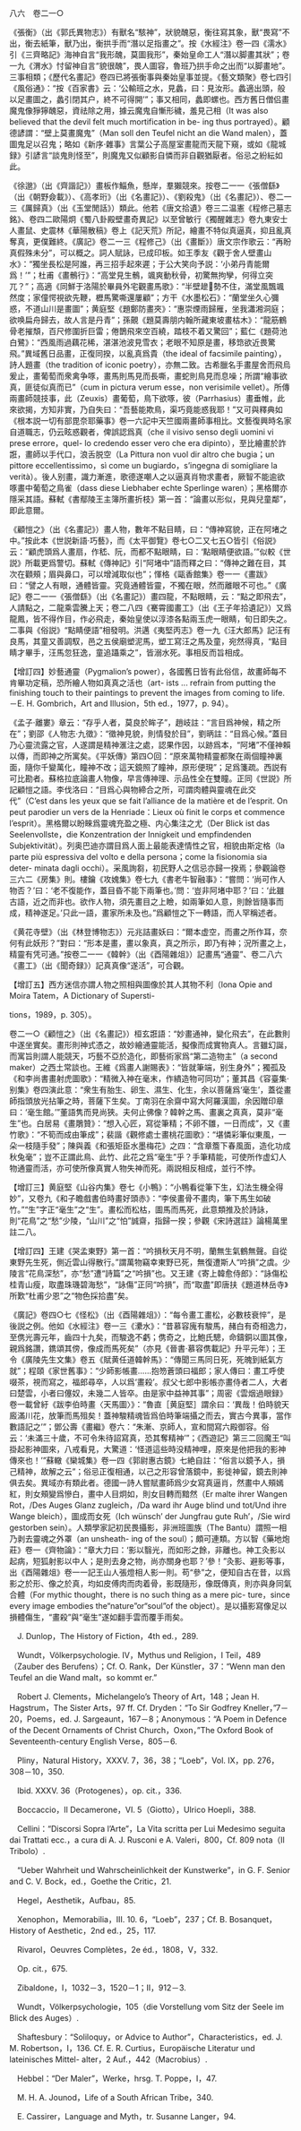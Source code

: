 八六　卷二一○

《張衡》（出《郭氏異物志》）有獸名“駭神”，狀貌醜惡，衡往寫其象，獸“畏寫”不出，衡去紙筆，獸乃出，衡拱手而“潛以足指畫之”。按《水經注》卷一四《濡水》引《三齊略記》海神自言“我形醜，莫圖我形”，秦始皇命工人“潛以脚畫其狀”；卷一九《渭水》忖留神自言“貌很醜”，畏人圖容，魯班乃拱手命之出而“以脚畫地”。三事相類；《歷代名畫記》卷四已將張衡事與秦始皇事並提。《藝文類聚》卷七四引《風俗通》：“按《百家書》云：‘公輸班之水，見蠡，曰：見汝形。蠡適出頭，般以足畫圖之，蠡引閉其户，終不可得開’”；事又相同，蠡即螺也。西方舊日僧侣畫魔鬼像猙獰醜惡，資祛除之用，據云魔鬼自慚形穢，羞見己相（It was also believed that the devil felt much mortification in be-
ing thus portrayed）。顧德諺謂：“壁上莫畫魔鬼”（Man soll den Teufel nicht an die Wand malen），蓋圖鬼足以召鬼；略如《新序·雜事》言葉公子高屋室畫龍而天龍下窺，或如《龍城録》引諺言“談鬼則怪至”，則魔鬼又似顧影自憐而非自觀猶厭者。俗忌之紛紜如此。

《徐邈》（出《齊諧記》）畫板作鯔魚，懸岸，羣獺競來。按卷二一一《張僧繇》（出《朝野僉載》）、《高孝珩》（出《名畫記》）、《劉殺鬼》（出《名畫記》）、卷二一三《厲歸真》（出《玉堂閒話》）類此。他若《唐文拾遺》卷三二温憲《程修己墓志銘》、卷四二歐陽炯《蜀八卦殿壁畫奇異記》以至曾敏行《獨醒雜志》卷九東安士人畫鼠、史震林《華陽散稿》卷上《記天荒》所記，繪畫不特似真逼真，抑且亂真奪真，更僕難終。《廣記》卷二一三《程修己》（出《畫斷》）唐文宗作歌云：“再盼真假殊未分”，可以概之。詞人賦詠，已成印板。如王季友《觀于舍人壁畫山水》：“獨坐長松是阿誰，再三招手起來遲；于公大笑向予説：‘小弟丹青能爾爲！’”；杜甫《畫鶻行》：“高堂見生鶻，颯爽動秋骨，初驚無拘孿，何得立突兀？”；高適《同鮮于洛陽於畢員外宅觀畫馬歌》：“半壁䟃𧽼勢不住，滿堂風飄颯然度；家僮愕視欲先鞭，櫪馬驚嘶還屢顧”；方干《水墨松石》：“蘭堂坐久心彌惑，不道山川是畫圖”；黄庭堅《題鄭防畫夾》：“惠崇煙雨歸雁，坐我瀟湘洞庭；欲唤扁舟歸去，故人言是丹青”；孫覿《題莫壽朋内翰所藏東坡畫枯木》：“龍筋鶴骨老摧頽，百尺修圍折巨雷；倦鵲飛來空百繞，踏枝不着又驚回”；藍仁《題荷池白鷺》：“西風雨過藕花稀，湛湛池波見雪衣；老眼不知原是畫，移筇欲近畏驚飛。”異域舊日品畫，正復同揆，以亂真爲貴（the ideal of facsimile painting），詩人題畫（the tradition of iconic poetry），亦無二致。古希臘名手畫屋舍而飛烏爰止，畫葡萄而衆禽争啄，畫馬則馬見而長嘶，畫蛇則鳥見而息噪；所謂“繪事欲真，匪徒似真而已”（cum in pictura verum esse，non verisimile vellet）。所傳兩畫師競技事，此（Zeuxis）畫葡萄，鳥下欲啄，彼（Parrhasius）畫垂帷，此來欲揭，方知非實，乃自失曰：“吾藝能欺鳥，渠巧竟能惑我耶！”又可與釋典如《根本説一切有部毘奈耶藥事》卷一六記中天竺國兩畫師事相比。文藝復興時名家自道職志，仍云眩惑觀者，俾誤認爲真（che il visivo senso degli uomini vi prese errore，quel-
lo credendo esser vero che era dipinto），至比繪畫於詐誑，畫師以手代口，浪舌脱空（La Pittura non vuol dir altro che bugia；un pittore eccellentissimo，sì come un bugiardo，s’ingegna di somigliare la verità）。後人别畫，識力漸進，歌德遂嘲人之以逼真肖物求畫者，厥智不能逾欲啄畫中葡萄之鳥雀（dass diese Liebhaber echte Sperlinge waren）；黑格爾亦隱采其語。蘇軾《書鄢陵王主簿所畫折枝》第一首：“論畫以形似，見與兒童鄰”，即此意爾。

《顧愷之》（出《名畫記》）畫人物，數年不點目睛，曰：“傳神寫貌，正在阿堵之中。”按此本《世説新語·巧藝》，而《太平御覽》卷七○二又七五○皆引《俗説》云：“顧虎頭爲人畫扇，作嵇、阮，而都不點眼睛，曰：‘點眼睛便欲語。’”似較《世説》所載更爲警切。蘇軾《傳神記》引“阿堵中”語而釋之曰：“傳神之難在目，其次在顴頰；眉與鼻口，可以增減取似也”；惲格《甌香館集》卷一一《畫跋》曰：“譬之人有眼，通體皆靈。究竟通體皆靈，不獨在眼，然而離眼不可也。”《廣記》卷二一一《張僧繇》（出《名畫記》）畫四龍，不點眼睛，云：“點之即飛去”，人請點之，二龍乘雲騰上天；卷二八四《騫霄國畫工》（出《王子年拾遺記》）又爲龍鳳，皆不得作目，作必飛走，秦始皇使以淳漆各點兩玉虎一眼睛，旬日即失之。二事與《俗説》“點睛便語”相發明。洪邁《夷堅丙志》卷一九《汪大郎馬》記汪有良馬，其童又善調馭，邑之五侯廟塑泥馬，塑工寫汪之馬及童，宛然得真，“點目睛才畢手，汪馬忽狂逸，童追躡乘之”，皆溺水死。事相反而旨相成。

【增訂四】妙藝通靈（Pygmalion’s power），各國舊日皆有此俗信，故畫師每不肯畢功定稿，恐所繪人物如真真之活也（art-
ists ... refrain from putting the finishing touch to their paintings to prevent the images from coming to life. －E. H. Gombrich，Art and Illusion，5th ed.，1977，p. 94）。

《孟子·離婁》章云：“存乎人者，莫良於眸子”，趙岐註：“言目爲神候，精之所在”；劉邵《人物志·九徵》：“徵神見貌，則情發於目”，劉昞註：“目爲心候。”蓋目乃心靈流露之官，人遂謂是精神滙注之處，認果作因，以跡爲本，“阿堵”不僅神賴以傳，而即神之所寓矣。《平妖傳》第四○回：“原來萬物精靈都聚在兩個瞳神裏面，隨你千變萬化，瞳神不改；這天鏡照了瞳神，原形便現”；足爲箋疏。西説有可比勘者。蘇格拉底論畫人物像，早言傳神理、示品性全在雙瞳。正同《世説》所記顧愷之語。李伐洛曰：“目爲心與物締合之所，可謂肉體與靈魂在此交代”（C’est dans les yeux que se fait l’alliance de la matière et de l’esprit. On peut parodier un vers de la Henriade：Lieux où finit le corps et commence l’esprit）。黑格爾以盼睞爲靈魂充盈之極、内心集注之尤（Der Blick ist das Seelenvollste，die Konzentration der Innigkeit und empfindenden Subjektivität）。列奥巴迪亦謂目爲人面上最能表達情性之官，相貌由斯定格（la parte più espressiva del volto e della persona；come la fisionomia sia deter-
minata dagli occhi）。采風詢芻，初民野人之信忌亦歸一揆焉；參觀論卷三六二《房集》則。樓鑰《攻媿集》卷七九《書老牛智融事》：“嘗問：‘尚可作人物否？’曰：‘老不復能作，蓋目昏不能下兩筆也。’問：‘豈非阿堵中耶？’曰：‘此雖古語，近之而非也。欲作人物，須先畫目之上瞼，如兩筆如人意，則餘皆隨事而成，精神遂足。’只此一語，畫家所未及也。”爲顧愷之下一轉語，而人罕稱述者。

《黄花寺壁》（出《林登博物志》）元兆詰畫妖曰：“爾本虚空，而畫之所作耳，奈何有此妖形？”對曰：“形本是畫，畫以象真，真之所示，即乃有神；況所畫之上，精靈有凭可通。”按卷二一一《韓幹》（出《酉陽雜俎》）記畫馬“通靈”、卷二八六《畫工》（出《聞奇録》）記真真像“遂活”，可合觀。

【增訂五】西方迷信亦謂人物之照相與圖像於其人其物不利（lona Opie and Moira Tatem，A Dictionary of Supersti-

tions，1989，p. 305）。

卷二一○《顧愷之》（出《名畫記》）桓玄誑語：“妙畫通神，變化飛去”，在此數則中遂坐實矣。畫形則神式憑之，故妙繪通靈能活，擬像而成實物真人。言雖幻誕，而寓旨則謂人能競天，巧藝不亞於造化，即藝術家爲“第二造物主”（a second maker）之西土常談也。王維《爲畫人謝賜表》：“皆就筆端，别生身外”；獨孤及《和李尚書畫射虎圖歌》：“精微入神在毫末，作繢造物可同功”；董其昌《容臺集·别集》卷四演此意：“衆生有胎生、卵生、濕生、化生，余以菩薩爲‘毫生’，蓋從畫師指頭放光拈筆之時，菩薩下生矣。丁南羽在余齋中寫大阿羅漢圖，余因贈印章曰：‘毫生館。’”董語隽而見尚狹。夫何止佛像？韓幹之馬、畫裏之真真，莫非“毫生”也。白居易《畫鵰贊》：“想入心匠，寫從筆精；不卵不雛，一日而成”，又《畫竹歌》：“不筍而成由筆成”；裴諧《觀修處士畫桃花圖歌》：“堪憐彩筆似東風，一朵一枝隨手發”；陳與義《和張矩臣水墨梅花》之四：“含章簷下春風面，造化功成秋兔毫”；豈不正謂此鳥、此竹、此花之爲“毫生”乎？手筆精能，可使所作虚幻人物通靈而活，亦可使所像真實人物失神而死。兩説相反相成，並行不悖。

【增訂三】黄庭堅《山谷内集》卷七《小鴨》：“小鴨看從筆下生，幻法生機全得妙”，又卷九《和子瞻戲書伯時畫好頭赤》：“李侯畫骨不畫肉，筆下馬生如破竹。”“生”字正“毫生”之“生”。畫松而松枯，圖馬而馬死，此意類推及於詩詠，則“花鳥”之“愁”少陵，“山川”之“怕”誠齋，指歸一揆；參觀《宋詩選註》論楊萬里註二八。

【增訂四】王建《哭孟東野》第一首：“吟損秋天月不明，蘭無生氣鶴無聲。自從東野先生死，側近雲山得散行。”謂萬物竊幸東野已死，無復遭斯人“吟損”之虞。少陵言“花鳥深愁”，亦“愁”遭“詩篇”之“吟損”也。又王建《寄上韓愈侍郎》：“詠傷松桂青山瘦，取盡珠璣碧海愁”，“詠傷”正同“吟損”，而“取盡”即唐扶《題道林岳寺》所歎“杜甫少恩”之“物色採拾盡”矣。

《廣記》卷四○七《怪松》（出《酉陽雜俎》）：“每令畫工畫松，必數枝衰悴”，是後説之例。他如《水經注》卷一三《㶟水》：“昔慕容廆有駿馬，赭白有奇相逸力，至㑺光壽元年，齒四十九矣，而駿逸不虧；㑺奇之，比鮑氏驄，命鑄銅以圖其像，親爲銘讚，鎸頌其傍，像成而馬死矣”（亦見《晉書·慕容㑺載記》升平元年）；王令《廣陵先生文集》卷五《賦黄任道韓幹馬》：“傳聞三馬同日死，死魄到紙氣方就”；程頤《家世舊事》：“少師影帳畫……抱笏蒼頭曰福郎；家人傳曰：畫工呼使啜茶，視而寫之，福郎尋卒，人以爲‘畫殺’。叔父七郎中影帳亦畫侍者二人，大者曰楚雲，小者曰僿奴，未幾二人皆卒。由是家中益神其事”；周密《雲烟過眼録》卷一載曾紆《跋李伯時畫〈天馬圖〉》：“魯直［黄庭堅］謂余曰：‘異哉！伯時貌天廄滿川花，放筆而馬殂矣！蓋神駿精魂皆爲伯時筆端攝之而去，實古今異事，當作數語記之’”；鄧公壽《畫繼》卷六：“朱漸、京師人，宣和間寫六殿御容。俗云：‘未滿三十歲，不可令朱待詔寫真，恐其奪精神’”；《西遊記》第三二回魔王“叫掛起影神圖來，八戒看見，大驚道：‘怪道這些時没精神哩，原來是他把我的影神傳來也！’”蘇轍《欒城集》卷一四《郭尉惠古鏡》七絶自註：“俗言以鏡予人，損己精神，故解之云”；俗忌正復相通，以己之形容曾落鏡中，影徙神留，鏡去則神俱去矣。異域亦有類此者。德國一詩人嘗賦畫師爲少女寫真逼肖，然畫中人頰嫣紅，則女頰變爲慘白，畫中人目炯如，則女目轉而黯然（Er malte ihrer Wangen Rot，/Des Auges Glanz zugleich，/Da ward ihr Auge blind und tot/Und ihre Wange bleich），圖成而女死（Ich wünsch’ der Jungfrau gute Ruh’，/Sie wird gestorben sein）。人類學家記初民畏攝影，非洲班圖族（The Bantu）謂照一相乃剥去靈魂之外罩（an unsheath-
ing of the soul）；頗可連類。方以智《藥地炮莊》卷一《齊物論》：“章大力曰：‘影以翳光，而如形之餘，非離也。神工灸影以起病，短狐射影以中人；是則去身之物，尚亦關身也耶？’參！”灸影、避影等事，出《酉陽雜俎》卷一一記王山人張燈相人影一則。苟“參”之，便知自古在昔，以爲影之於形、像之於真，均如皮傅肉而肉着骨，影既隨形，像既傳真，則亦與身同氣合體（For mythic thought，there is no such thing as a mere pic-
ture，since every image embodies the“nature”or“soul”of the object）。是以攝影寫像足以損體傷生，“畫殺”與“毫生”遂如翻手雲而覆手雨矣。











　J. Dunlop，The History of Fiction，4th ed.，289.

　Wundt，Völkerpsychologie. IV，Mythus und Religion，I Teil，489（Zauber des Berufens）；Cf. O. Rank，Der Künstler，37：“Wenn man den Teufel an die Wand malt，so kommt er.”

　Robert J. Clements，Michelangelo’s Theory of Art，148；Jean H. Hagstrum，The Sister Arts，97 ff. Cf. Dryden：“To Sir Godfrey Kneller，”7－20，Poems，ed. J. Sargeaunt，167－8；Anonymous：“A Poem in Defence of the Decent Ornaments of Christ Church，Oxon，”The Oxford Book of Seventeenth-century English Verse，805－6.

　Pliny，Natural History，XXXV. 7，36，38；“Loeb”，Vol. IX，pp. 276，308－10，350.

　Ibid. XXXV. 36（Protogenes），op. cit.，336.

　Boccaccio，Il Decamerone，VI. 5（Giotto），Ulrico Hoepli，388.

　Cellini：“Discorsi Sopra l’Arte”，La Vita scritta per Lui Medesimo seguita dai Trattati ecc.，a cura di A. J. Rusconi e A. Valeri，800，Cf. 809 nota（Il Tribolo）.

　“Ueber Wahrheit und Wahrscheinlichkeit der Kunstwerke”，in G. F. Senior and C. V. Bock，ed.，Goethe the Critic，21.

　Hegel，Aesthetik，Aufbau，85.

　Xenophon，Memorabilia，III. 10. 6，“Loeb”，237；Cf. B. Bosanquet，History of Aesthetic，2nd ed.，25，117.

　Rivarol，Oeuvres Complètes，2e éd.，1808，V，332.

　Op. cit.，675.

　Zibaldone，I，1032－3，1520－1；II，912－3.

　Wundt，Völkerpsychologie，105（die Vorstellung vom Sitz der Seele im Blick des Auges）.

　Shaftesbury：“Soliloquy，or Advice to Author”，Characteristics，ed. J. M. Robertson，I，136. Cf. E. R. Curtius，Europäische Literatur und lateinisches Mittel-
alter，2 Auf.，442（Macrobius）.

　Hebbel：“Der Maler”，Werke，hrsg. T. Poppe，I，47.

　M. H. A. Jounod，Life of a South African Tribe，340.

　E. Cassirer，Language and Myth，tr. Susanne Langer，94.